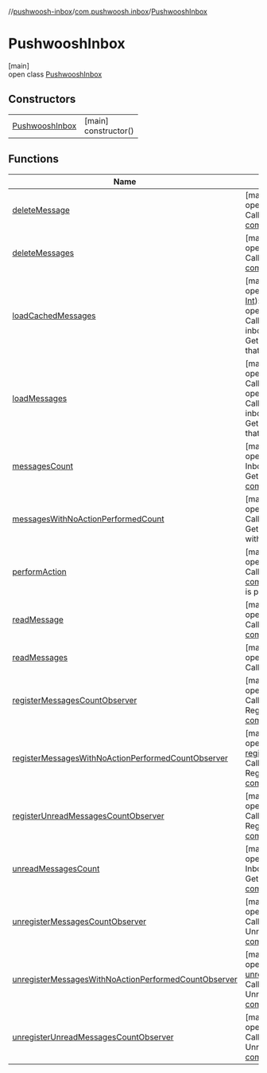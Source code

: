 //[pushwoosh-inbox](../../../index.md)/[com.pushwoosh.inbox](../index.md)/[PushwooshInbox](index.md)

# PushwooshInbox

[main]\
open class [PushwooshInbox](index.md)

## Constructors

| | |
|---|---|
| [PushwooshInbox](-pushwoosh-inbox.md) | [main]<br>constructor() |

## Functions

| Name | Summary |
|---|---|
| [deleteMessage](delete-message.md) | [main]<br>open fun [deleteMessage](delete-message.md)(code: [String](https://developer.android.com/reference/kotlin/java/lang/String.html))<br>Call this method, when the user deletes the [com.pushwoosh.inbox.data.InboxMessage](../../com.pushwoosh.inbox.data/-inbox-message/index.md) manually |
| [deleteMessages](delete-messages.md) | [main]<br>open fun [deleteMessages](delete-messages.md)(codes: [Collection](https://developer.android.com/reference/kotlin/java/util/Collection.html)&lt;[String](https://developer.android.com/reference/kotlin/java/lang/String.html)&gt;)<br>Call this method, when the user deletes the list of [com.pushwoosh.inbox.data.InboxMessage](../../com.pushwoosh.inbox.data/-inbox-message/index.md) manually |
| [loadCachedMessages](load-cached-messages.md) | [main]<br>open fun [loadCachedMessages](load-cached-messages.md)(inboxMessage: [InboxMessage](../../com.pushwoosh.inbox.data/-inbox-message/index.md), limit: [Int](https://kotlinlang.org/api/latest/jvm/stdlib/kotlin-stdlib/kotlin/-int/index.html)): [Collection](https://developer.android.com/reference/kotlin/java/util/Collection.html)&lt;[InboxMessage](../../com.pushwoosh.inbox.data/-inbox-message/index.md)&gt;<br>open fun [loadCachedMessages](load-cached-messages.md)(callback: Callback&lt;Collection&lt;InboxMessage&gt;, InboxMessagesException&gt;, inboxMessage: [InboxMessage](../../com.pushwoosh.inbox.data/-inbox-message/index.md), limit: [Int](https://kotlinlang.org/api/latest/jvm/stdlib/kotlin-stdlib/kotlin/-int/index.html))<br>Get the collection of the [com.pushwoosh.inbox.data.InboxMessage](../../com.pushwoosh.inbox.data/-inbox-message/index.md) that the user received. |
| [loadMessages](load-messages.md) | [main]<br>open fun [loadMessages](load-messages.md)(callback: Callback&lt;Collection&lt;InboxMessage&gt;, InboxMessagesException&gt;)<br>open fun [loadMessages](load-messages.md)(callback: Callback&lt;Collection&lt;InboxMessage&gt;, InboxMessagesException&gt;, inboxMessage: [InboxMessage](../../com.pushwoosh.inbox.data/-inbox-message/index.md), limit: [Int](https://kotlinlang.org/api/latest/jvm/stdlib/kotlin-stdlib/kotlin/-int/index.html))<br>Get the collection of the [com.pushwoosh.inbox.data.InboxMessage](../../com.pushwoosh.inbox.data/-inbox-message/index.md) that the user received This method obtains messages from network. |
| [messagesCount](messages-count.md) | [main]<br>open fun [messagesCount](messages-count.md)(callback: Callback&lt;Integer, InboxMessagesException&gt;)<br>Get the total number of the [com.pushwoosh.inbox.data.InboxMessage](../../com.pushwoosh.inbox.data/-inbox-message/index.md) |
| [messagesWithNoActionPerformedCount](messages-with-no-action-performed-count.md) | [main]<br>open fun [messagesWithNoActionPerformedCount](messages-with-no-action-performed-count.md)(callback: Callback&lt;Integer, InboxMessagesException&gt;)<br>Get the number of the [com.pushwoosh.inbox.data.InboxMessage](../../com.pushwoosh.inbox.data/-inbox-message/index.md) with no action performed |
| [performAction](perform-action.md) | [main]<br>open fun [performAction](perform-action.md)(code: [String](https://developer.android.com/reference/kotlin/java/lang/String.html))<br>Call this method, when the user clicks on the [com.pushwoosh.inbox.data.InboxMessage](../../com.pushwoosh.inbox.data/-inbox-message/index.md) and the message's action is performed |
| [readMessage](read-message.md) | [main]<br>open fun [readMessage](read-message.md)(code: [String](https://developer.android.com/reference/kotlin/java/lang/String.html))<br>Call this method, when the user reads the [com.pushwoosh.inbox.data.InboxMessage](../../com.pushwoosh.inbox.data/-inbox-message/index.md) |
| [readMessages](read-messages.md) | [main]<br>open fun [readMessages](read-messages.md)(codes: [Collection](https://developer.android.com/reference/kotlin/java/util/Collection.html)&lt;[String](https://developer.android.com/reference/kotlin/java/lang/String.html)&gt;)<br>Call this method, when the user reads list of [InboxMessage](../../com.pushwoosh.inbox.data/-inbox-message/index.md) |
| [registerMessagesCountObserver](register-messages-count-observer.md) | [main]<br>open fun [registerMessagesCountObserver](register-messages-count-observer.md)(callback: Callback&lt;Integer, InboxMessagesException&gt;)<br>Register the observer to get the total number of the [com.pushwoosh.inbox.data.InboxMessage](../../com.pushwoosh.inbox.data/-inbox-message/index.md) |
| [registerMessagesWithNoActionPerformedCountObserver](register-messages-with-no-action-performed-count-observer.md) | [main]<br>open fun [registerMessagesWithNoActionPerformedCountObserver](register-messages-with-no-action-performed-count-observer.md)(callback: Callback&lt;Integer, InboxMessagesException&gt;)<br>Register the observer to get updates of the number of the [com.pushwoosh.inbox.data.InboxMessage](../../com.pushwoosh.inbox.data/-inbox-message/index.md) with no action performed |
| [registerUnreadMessagesCountObserver](register-unread-messages-count-observer.md) | [main]<br>open fun [registerUnreadMessagesCountObserver](register-unread-messages-count-observer.md)(callback: Callback&lt;Integer, InboxMessagesException&gt;)<br>Register the observer to get the number of the unread [com.pushwoosh.inbox.data.InboxMessage](../../com.pushwoosh.inbox.data/-inbox-message/index.md) |
| [unreadMessagesCount](unread-messages-count.md) | [main]<br>open fun [unreadMessagesCount](unread-messages-count.md)(callback: Callback&lt;Integer, InboxMessagesException&gt;)<br>Get the number of the unread [com.pushwoosh.inbox.data.InboxMessage](../../com.pushwoosh.inbox.data/-inbox-message/index.md) |
| [unregisterMessagesCountObserver](unregister-messages-count-observer.md) | [main]<br>open fun [unregisterMessagesCountObserver](unregister-messages-count-observer.md)(callback: Callback&lt;Integer, InboxMessagesException&gt;)<br>Unregister the observer of the total number of the [com.pushwoosh.inbox.data.InboxMessage](../../com.pushwoosh.inbox.data/-inbox-message/index.md) |
| [unregisterMessagesWithNoActionPerformedCountObserver](unregister-messages-with-no-action-performed-count-observer.md) | [main]<br>open fun [unregisterMessagesWithNoActionPerformedCountObserver](unregister-messages-with-no-action-performed-count-observer.md)(callback: Callback&lt;Integer, InboxMessagesException&gt;)<br>Unregister the observer of the number of the [com.pushwoosh.inbox.data.InboxMessage](../../com.pushwoosh.inbox.data/-inbox-message/index.md) with no action performed |
| [unregisterUnreadMessagesCountObserver](unregister-unread-messages-count-observer.md) | [main]<br>open fun [unregisterUnreadMessagesCountObserver](unregister-unread-messages-count-observer.md)(callback: Callback&lt;Integer, InboxMessagesException&gt;)<br>Unregister the observer of the unread [com.pushwoosh.inbox.data.InboxMessage](../../com.pushwoosh.inbox.data/-inbox-message/index.md) |
